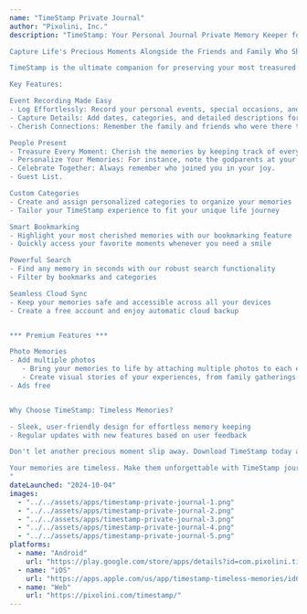 ```yaml
---
name: "TimeStamp Private Journal"
author: "Pixolini, Inc."
description: "TimeStamp: Your Personal Journal Private Memory Keeper for Precious Moments.

Capture Life's Precious Moments Alongside the Friends and Family Who Shared Them With You along with a Photo Diary.

TimeStamp is the ultimate companion for preserving your most treasured memories. With our intuitive interface, you can effortlessly record and relive life's special moments, keeping your loved ones close no matter where you are.

Key Features:

Event Recording Made Easy 
- Log Effortlessly: Record your personal events, special occasions, and milestone moments.
- Capture Details: Add dates, categories, and detailed descriptions for each memory.
- Cherish Connections: Remember the family and friends who were there to celebrate with you.

People Present 
- Treasure Every Moment: Cherish the memories by keeping track of everyone who celebrated those special times with you.
- Personalize Your Memories: For instance, note the godparents at your baby’s baptism.
- Celebrate Together: Always remember who joined you in your joy.
- Guest List.

Custom Categories
- Create and assign personalized categories to organize your memories
- Tailor your TimeStamp experience to fit your unique life journey

Smart Bookmarking
- Highlight your most cherished memories with our bookmarking feature
- Quickly access your favorite moments whenever you need a smile

Powerful Search
- Find any memory in seconds with our robust search functionality
- Filter by bookmarks and categories

Seamless Cloud Sync
- Keep your memories safe and accessible across all your devices
- Create a free account and enjoy automatic cloud backup


*** Premium Features ***

Photo Memories
- Add multiple photos
   - Bring your memories to life by attaching multiple photos to each event
   - Create visual stories of your experiences, from family gatherings to solo adventures
- Ads free


Why Choose TimeStamp: Timeless Memories?

- Sleek, user-friendly design for effortless memory keeping
- Regular updates with new features based on user feedback

Don't let another precious moment slip away. Download TimeStamp today and start creating a beautiful, lasting record of your life's journey.

Your memories are timeless. Make them unforgettable with TimeStamp journal and diary.
"
dateLaunched: "2024-10-04"
images:
  - "../../assets/apps/timestamp-private-journal-1.png"
  - "../../assets/apps/timestamp-private-journal-2.png"
  - "../../assets/apps/timestamp-private-journal-3.png"
  - "../../assets/apps/timestamp-private-journal-4.png"
  - "../../assets/apps/timestamp-private-journal-5.png"
platforms:
  - name: "Android"
    url: "https://play.google.com/store/apps/details?id=com.pixolini.timestamp"
  - name: "iOS"
    url: "https://apps.apple.com/us/app/timestamp-timeless-memories/id6670280848"
  - name: "Web"
    url: "https://pixolini.com/timestamp/"
---
```

